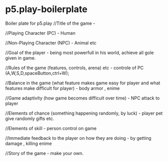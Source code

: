 # p5.play-boilerplate
Boiler plate for p5.play
//Title of the game - 


//Playing Character (PC) - Human 


//Non-Playing Character (NPC) - Animal etc


//Goal of the player - being most powerfull in his world, achieve all gole given in game.


//Rules of the game (features, controls, arena) etc - controle of PC (A,W,S,D,spaceButton,ctrl+W); 


//Balance in the game (what feature makes game easy for player and what features make difficult for player) - body armor , enime


//Game adaptivity (how game becomes difficult over time) - NPC attack to player


//Elements of chance (something happening randomly, by luck) - player pet give randomly gifts etc.


//Elements of skill - person control on game 


//Immediate feedback to the player on how they are doing - by getting damage , killing enime

 
//Story of the game - make your own.


